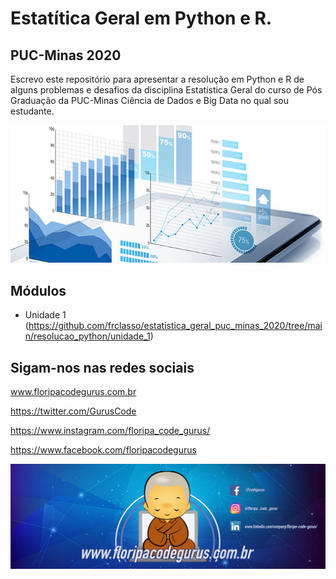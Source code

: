 Estatítica Geral em Python e R.
===============================

PUC-Minas 2020
--------------

Escrevo este repositório para apresentar a resolução em Python e R de alguns problemas e desafios
da disciplina Estatística Geral do curso de Pós Graduação da PUC-Minas Ciência de Dados e Big Data
no qual sou estudante.

![Image](https://github.com/frclasso/estatistica_geral_puc_minas_2020/blob/main/imagem.jpg)



Módulos
-------
- Unidade 1 (https://github.com/frclasso/estatistica_geral_puc_minas_2020/tree/main/resolucao_python/unidade_1)

Sigam-nos nas redes sociais
----------------------------

www.floripacodegurus.com.br

https://twitter.com/GurusCode

https://www.instagram.com/floripa_code_gurus/

https://www.facebook.com/floripacodegurus

![Image](https://github.com/frclasso/1st_Step_Python_Fabio_Classo/blob/master/banner_twitter_2020.png)
